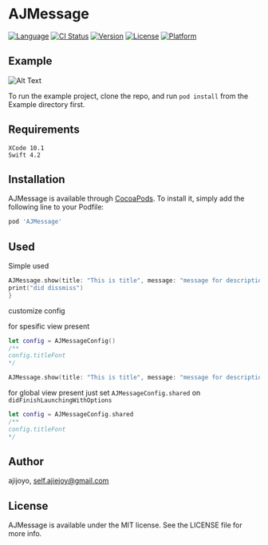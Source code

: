 # AJMessage

[![Language](https://img.shields.io/badge/Swift-4.2-orange.svg)]()
[![CI Status](https://img.shields.io/travis/ajijoyo/AJMessage.svg?style=flat)](https://travis-ci.org/ajijoyo/AJMessage)
[![Version](https://img.shields.io/cocoapods/v/AJMessage.svg?style=flat)](https://cocoapods.org/pods/AJMessage)
[![License](https://img.shields.io/cocoapods/l/AJMessage.svg?style=flat)](https://cocoapods.org/pods/AJMessage)
[![Platform](https://img.shields.io/cocoapods/p/AJMessage.svg?style=flat)](https://cocoapods.org/pods/AJMessage)

## Example

![Alt Text](https://github.com/ajijoyo/AJMessage/Demo/demo.gif)

To run the example project, clone the repo, and run `pod install` from the Example directory first.

## Requirements

```
XCode 10.1
Swift 4.2
```

## Installation

AJMessage is available through [CocoaPods](https://cocoapods.org). To install
it, simply add the following line to your Podfile:

```ruby
pod 'AJMessage'
```
## Used

Simple used
```swift
AJMessage.show(title: "This is title", message: "message for description",position:.top).onHide {
print("did dissmiss")
}
```

customize config

for spesific view present
```swift
let config = AJMessageConfig()
/**
config.titleFont 
*/

AJMessage.show(title: "This is title", message: "message for description", config: config)
```

for global view present
just set `AJMessageConfig.shared` on `didFinishLaunchingWithOptions` 
```swift
let config = AJMessageConfig.shared
/**
config.titleFont 
*/
```

## Author

ajijoyo, self.ajiejoy@gmail.com

## License

AJMessage is available under the MIT license. See the LICENSE file for more info.
